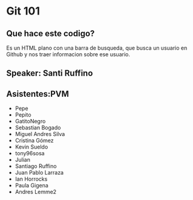 # Git 101
## Que hace este codigo?
Es un HTML plano con una barra de busqueda, que busca un usuario en Github y nos traer informacion sobre ese usuario.

## Speaker: Santi Ruffino

## Asistentes:PVM
- Pepe
- Pepito
- GatitoNegro
- Sebastian Bogado
- Miguel Andres Silva
- Cristina Gómez
- Kevin Sueldo
- tony96sosa
- Julian
- Santiago Ruffino
- Juan Pablo Larraza
- Ian Horrocks
- Paula Gigena
- Andres Lemme2